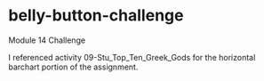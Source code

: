 # belly-button-challenge
Module 14 Challenge

I referenced activity 09-Stu_Top_Ten_Greek_Gods for the horizontal barchart portion of the assignment. 
